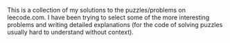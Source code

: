 This is a collection of my solutions to the puzzles/problems on leecode.com. I have been trying to select some of the more interesting problems and writing detailed explanations (for the code of solving puzzles usually hard to understand without context).
